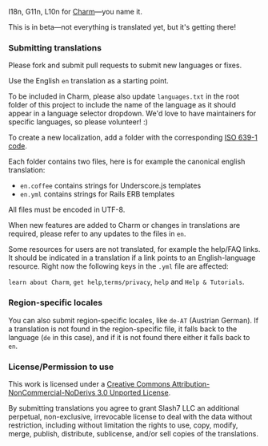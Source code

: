 I18n, G11n, L10n for [Charm](http://charmhq.com/)—you name it.

This is in beta—not everything is translated yet, but it's getting there!



### Submitting translations

Please fork and submit pull requests to submit new languages or fixes.

Use the English `en` translation as a starting point.

To be included in Charm, please also update `languages.txt` in the root folder of
this project to include the name of the language as it should appear in a language
selector dropdown. We'd love to have maintainers for specific languages, so please
volunteer! :)

To create a new localization, add a folder with the corresponding 
[ISO 639-1 code](http://en.wikipedia.org/wiki/List_of_ISO_639-1_codes).

Each folder contains two files, here is for example the canonical english translation:

* `en.coffee` contains strings for Underscore.js templates
* `en.yml` contains strings for Rails ERB templates

All files must be encoded in UTF-8.

When new features are added to Charm or changes in translations are required,
please refer to any updates to the files in `en`.

Some resources for users are not translated, for example the help/FAQ links.
It should be indicated in a translation if a link points to an English-language
resource. Right now the following keys in the `.yml` file are affected:

`learn about Charm`, `get help`,`terms/privacy`, `help` and `Help & Tutorials`.

### Region-specific locales

You can also submit region-specific locales, like `de-AT` (Austrian German). 
If a translation is not found in the region-specific file, it falls back to the
language (`de` in this case), and if it is not found there either it falls back
to `en`.



### License/Permission to use

This work is licensed under a
[Creative Commons Attribution-NonCommercial-NoDerivs 3.0 Unported License](http://creativecommons.org/licenses/by-nc-nd/3.0/).

By submitting translations you agree to grant Slash7 LLC an additional perpetual, non-exclusive,
irrevocable license to deal with the data without restriction, including without limitation 
the rights to use, copy, modify, merge, publish, distribute, sublicense, and/or sell copies
of the translations.